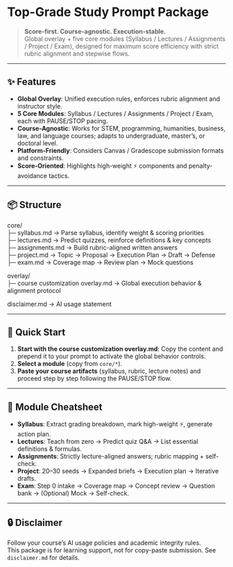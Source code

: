 # Top-Grade Study Prompt Package

> **Score-first. Course-agnostic. Execution-stable.**  
> Global overlay + five core modules (Syllabus / Lectures / Assignments / Project / Exam), designed for maximum score efficiency with strict rubric alignment and stepwise flows.

---

## ✨ Features
- **Global Overlay**: Unified execution rules, enforces rubric alignment and instructor style.
- **5 Core Modules**: Syllabus / Lectures / Assignments / Project / Exam, each with PAUSE/STOP pacing.
- **Course-Agnostic**: Works for STEM, programming, humanities, business, law, and language courses; adapts to undergraduate, master’s, or doctoral level.
- **Platform-Friendly**: Considers Canvas / Gradescope submission formats and constraints.
- **Score-Oriented**: Highlights high-weight ⚡ components and penalty-avoidance tactics.

---

## 📦 Structure
core/  
├─ syllabus.md     → Parse syllabus, identify weight & scoring priorities  
├─ lectures.md     → Predict quizzes, reinforce definitions & key concepts  
├─ assignments.md  → Build rubric-aligned written answers  
├─ project.md      → Topic → Proposal → Execution Plan → Draft → Defense  
├─ exam.md         → Coverage map → Review plan → Mock questions  

overlay/  
├─ course customization overlay.md         → Global execution behavior & alignment protocol  

disclaimer.md      → AI usage statement  


---

## 🚀 Quick Start
1. **Start with the course customization overlay.md**: Copy the content and prepend it to your prompt to activate the global behavior controls. 
2. **Select a module** (copy from `core/*`).  
3. **Paste your course artifacts** (syllabus, rubric, lecture notes) and proceed step by step following the PAUSE/STOP flow.

---

## 🧩 Module Cheatsheet
- **Syllabus**: Extract grading breakdown, mark high-weight ⚡, generate action plan.
- **Lectures**: Teach from zero → Predict quiz Q&A → List essential definitions & formulas.
- **Assignments**: Strictly lecture-aligned answers; rubric mapping + self-check.
- **Project**: 20–30 seeds → Expanded briefs → Execution plan → Iterative drafts.
- **Exam**: Step 0 intake → Coverage map → Concept review → Question bank → (Optional) Mock → Self-check.

---

## 🔒 Disclaimer
Follow your course’s AI usage policies and academic integrity rules.  
This package is for learning support, not for copy-paste submission. See `disclaimer.md` for details.
